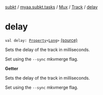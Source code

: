 [subkt](../../../index.md) / [myaa.subkt.tasks](../../index.md) / [Mux](../index.md) / [Track](index.md) / [delay](./delay.md)

# delay

`val delay: `[`Property`](https://docs.gradle.org/current/javadoc/org/gradle/api/provider/Property.html)`<`[`Long`](https://kotlinlang.org/api/latest/jvm/stdlib/kotlin/-long/index.html)`>` [(source)](https://github.com/Myaamori/SubKt/blob/0.1.10/src/main/kotlin/myaa/subkt/tasks/muxtask.kt#L282)

Sets the delay of the track in milliseconds.

Set using the `--sync` mkvmerge flag.

**Getter**

Sets the delay of the track in milliseconds.

Set using the `--sync` mkvmerge flag.

